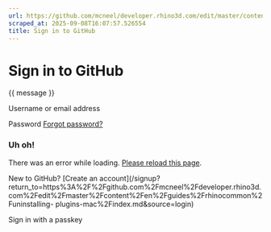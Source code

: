 ```yaml
---
url: https://github.com/mcneel/developer.rhino3d.com/edit/master/content/en/guides/rhinocommon/uninstalling-plugins-mac/index.md
scraped_at: 2025-09-08T16:07:57.526554
title: Sign in to GitHub
---
```


# Sign in to GitHub

{{ message }}

Username or email address

Password  [Forgot password?](/password_reset)

###  Uh oh!

There was an error while loading. [Please reload this page]().

New to GitHub? [Create an
account](/signup?return_to=https%3A%2F%2Fgithub.com%2Fmcneel%2Fdeveloper.rhino3d.com%2Fedit%2Fmaster%2Fcontent%2Fen%2Fguides%2Frhinocommon%2Funinstalling-
plugins-mac%2Findex.md&source=login)

Sign in with a passkey

